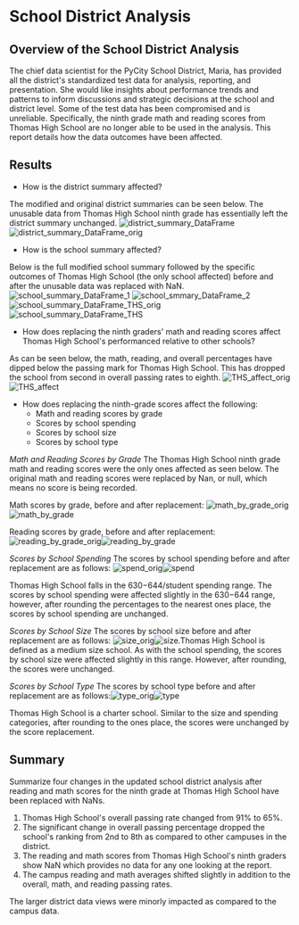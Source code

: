 # School District Analysis

## Overview of the School District Analysis

The chief data scientist for the PyCity School District, Maria, has provided all the district's standardized test data for analysis, reporting, and presentation. She would like insights about performance trends and patterns to inform discussions and strategic decisions at the school and district level. Some of the test data has been compromised and is unreliable. Specifically, the ninth grade math and reading scores from Thomas High School are no longer able to be used in the analysis. This report details how the data outcomes have been affected.

## Results 
* How is the district summary affected?

The modified and original district summaries can be seen below. The unusable data from Thomas High School ninth grade has essentially left the district summary unchanged.
![district_summary_DataFrame](resources/district_summary_DataFrame.png)
![district_summary_DataFrame_orig](resources/district_summary_DataFrame_orig.png)

* How is the school summary affected?

Below is the full modified school summary followed by the specific outcomes of Thomas High School (the only school affected) before and after the unusable data was replaced with NaN.
![school_summary_DataFrame_1](resources/school_summary_DataFrame_1.png)
![school_smmary_DataFrame_2](resources/school_summary_DataFrame_2.png)
![school_summary_DataFrame_THS_orig](resources/school_summary_DataFrame_THS_orig.png)
![school_summary_DataFrame_THS](resources/school_summary_DataFrame_THS.png)

* How does replacing the ninth graders' math and reading scores affect Thomas High School's performanced relative to other schools?

As can be seen below, the math, reading, and overall percentages have dipped below the passing mark for Thomas High School. This has dropped the school from second in overall passing rates to eighth.
![THS_affect_orig](resources/THS_affect_orig.png)
![THS_affect](resources/THS_affect.png)

* How does replacing the ninth-grade scores affect the following:
    * Math and reading scores by grade
    * Scores by school spending
    * Scores by school size
    * Scores by school type

*Math and Reading Scores by Grade* The Thomas High School ninth grade math and reading scores were the only ones affected as seen below. The original math and reading scores were replaced by Nan, or null, which means no score is being recorded.

Math scores by grade, before and after replacement:
![math_by_grade_orig](resources/math_by_grade_orig.png)![math_by_grade](resources/math_by_grade.png)

Reading scores by grade, before and after replacement:
![reading_by_grade_orig](resources/reading_by_grade_orig.png)![reading_by_grade](resources/reading_by_grade.png)

*Scores by School Spending* The scores by school spending before and after replacement are as follows:
![spend_orig](resources/spend_orig.png)![spend](resources/spend.png)

Thomas High School falls in the $630-$644/student spending range. The scores by school spending were affected slightly in the $630-$644 range, however, after rounding the percentages to the nearest ones place, the scores by school spending are unchanged.

*Scores by School Size* The scores by school size before and after replacement are as follows:
![size_orig](resources/size_orig.png)![size](resources/size.png).Thomas High School is defined as a medium size school. As with the school spending, the scores by school size were affected slightly in this range. However, after rounding, the scores were unchanged.

*Scores by School Type* The scores by school type before and after replacement are as follows:![type_orig](resources/type_orig.png)![type](resources/type.png)

Thomas High School is a charter school. Similar to the size and spending categories, after rounding to the ones place, the scores were unchanged by the score replacement.

## Summary
Summarize four changes in the updated school district analysis after reading and math scores for the ninth grade at Thomas High School have been replaced with NaNs.
1. Thomas High School's overall passing rate changed from 91% to 65%.
2. The significant change in overall passing percentage dropped the school's ranking from 2nd to 8th as compared to other campuses in the district.
3. The reading and math scores from Thomas High School's ninth graders show NaN which provides no data for any one looking at the report.
4. The campus reading and math averages shifted slightly in addition to the overall, math, and reading passing rates. 

The larger district data views were minorly impacted as compared to the campus data.



